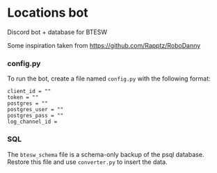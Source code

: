# Locations bot

Discord bot + database for BTESW

Some inspiration taken from https://github.com/Rapptz/RoboDanny

### config.py
To run the bot, create a file named `config.py` with the following format:
```
client_id = ""
token = ""
postgres = ""
postgres_user = ""
postgres_pass = ""
log_channel_id = 
```

### SQL
The `btesw_schema` file is a schema-only backup of the psql database. Restore this file and use `converter.py` to insert the data.